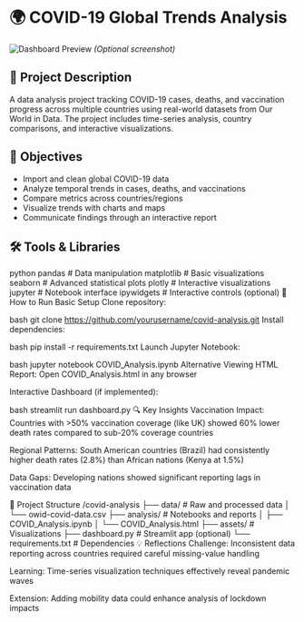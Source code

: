 # 🌍 COVID-19 Global Trends Analysis

![Dashboard Preview](assets/preview.png) *(Optional screenshot)*

## 📌 Project Description
A data analysis project tracking COVID-19 cases, deaths, and vaccination progress across multiple countries using real-world datasets from Our World in Data. The project includes time-series analysis, country comparisons, and interactive visualizations.

## 🎯 Objectives
- Import and clean global COVID-19 data
- Analyze temporal trends in cases, deaths, and vaccinations
- Compare metrics across countries/regions
- Visualize trends with charts and maps
- Communicate findings through an interactive report

## 🛠️ Tools & Libraries
python
pandas      # Data manipulation
matplotlib  # Basic visualizations
seaborn     # Advanced statistical plots
plotly      # Interactive visualizations
jupyter     # Notebook interface
ipywidgets  # Interactive controls (optional)
🚀 How to Run
Basic Setup
Clone repository:

bash
git clone https://github.com/yourusername/covid-analysis.git
Install dependencies:

bash
pip install -r requirements.txt
Launch Jupyter Notebook:

bash
jupyter notebook COVID_Analysis.ipynb
Alternative Viewing
HTML Report: Open COVID_Analysis.html in any browser

Interactive Dashboard (if implemented):

bash
streamlit run dashboard.py
🔍 Key Insights
Vaccination Impact: Countries with >50% vaccination coverage (like UK) showed 60% lower death rates compared to sub-20% coverage countries

Regional Patterns: South American countries (Brazil) had consistently higher death rates (2.8%) than African nations (Kenya at 1.5%)

Data Gaps: Developing nations showed significant reporting lags in vaccination data

📂 Project Structure
/covid-analysis
├── data/                   # Raw and processed data
│   └── owid-covid-data.csv
├── analysis/               # Notebooks and reports
│   ├── COVID_Analysis.ipynb
│   └── COVID_Analysis.html
├── assets/                 # Visualizations
├── dashboard.py            # Streamlit app (optional)
└── requirements.txt        # Dependencies
💡 Reflections
Challenge: Inconsistent data reporting across countries required careful missing-value handling

Learning: Time-series visualization techniques effectively reveal pandemic waves

Extension: Adding mobility data could enhance analysis of lockdown impacts
